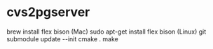 # cvs2pgserver
brew install flex bison (Mac)
sudo apt-get install flex bison (Linux)
git submodule update --init
cmake .
make
